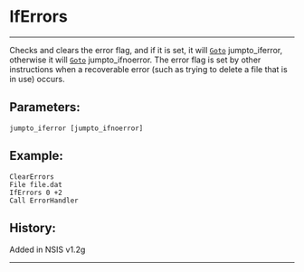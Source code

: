 # IfErrors

---

Checks and clears the error flag, and if it is set, it will [`Goto`][1] jumpto_iferror, otherwise it will [`Goto`][1] jumpto_ifnoerror. The error flag is set by other instructions when a recoverable error (such as trying to delete a file that is in use) occurs.

## Parameters:

    jumpto_iferror [jumpto_ifnoerror]

## Example:

	ClearErrors
	File file.dat
	IfErrors 0 +2
	Call ErrorHandler

## History:

Added in NSIS v1.2g

---

[1]: Goto.md